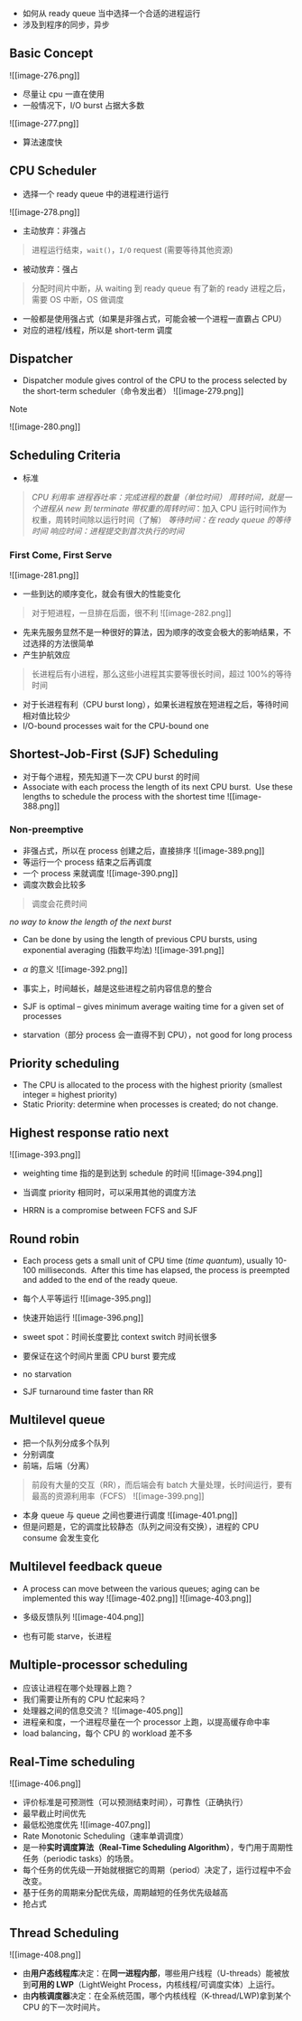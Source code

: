 * 如何从 ready queue 当中选择一个合适的进程运行
* 涉及到程序的同步，异步

## Basic Concept
![[image-276.png]]
* 尽量让 cpu 一直在使用
* 一般情况下，I/O burst 占据大多数

![[image-277.png]]
* 算法速度快

## CPU Scheduler
* 选择一个 ready queue 中的进程进行运行

![[image-278.png]]
* 主动放弃：非强占
> 进程运行结束，`wait()`，`I/O` request (需要等待其他资源)
* 被动放弃：强占
> 分配时间片中断，从 waiting 到 ready queue 有了新的 ready 进程之后，需要 OS 中断，OS 做调度
* 一般都是使用强占式（如果是非强占式，可能会被一个进程一直霸占 CPU）
* 对应的进程/线程，所以是 short-term 调度

## Dispatcher
* Dispatcher module gives control of the CPU to the process selected by the short-term scheduler（命令发出者）
![[image-279.png]]
> [!note]
> ![[image-280.png]]

## Scheduling Criteria
* 标准
> *CPU 利用率*
> *进程吞吐率：完成进程的数量（单位时间）*
> *周转时间，就是一个进程从 new 到 terminate*
> *带权重的周转时间*：加入 CPU 运行时间作为权重，周转时间除以运行时间（了解）
> *等待时间：在 ready queue 的等待时间*
> *响应时间：进程提交到首次执行的时间*



### First Come, First Serve
![[image-281.png]]
* 一些到达的顺序变化，就会有很大的性能变化
> 对于短进程，一旦排在后面，很不利
![[image-282.png]]

* 先来先服务显然不是一种很好的算法，因为顺序的改变会极大的影响结果，不过选择的方法很简单
* 产生护航效应
> 长进程后有小进程，那么这些小进程其实要等很长时间，超过 100%的等待时间
* 对于长进程有利（CPU burst long），如果长进程放在短进程之后，等待时间相对值比较少
* I/O-bound processes wait for the CPU-bound one


## Shortest-Job-First (SJF) Scheduling
* 对于每个进程，预先知道下一次 CPU burst 的时间
* Associate with each process the length of its next CPU burst.  Use these lengths to schedule the process with the shortest time
![[image-388.png]]

### Non-preemptive
* 非强占式，所以在 process 创建之后，直接排序
![[image-389.png]]
* 等运行一个 process 结束之后再调度
* 一个 process 来就调度
![[image-390.png]]
* 调度次数会比较多
> 调度会花费时间


*no way to know the length of the next burst*
* Can be done by using the length of previous CPU bursts, using exponential averaging (指数平均法)
![[image-391.png]]
* $\alpha$ 的意义
![[image-392.png]]
* 事实上，时间越长，越是这些进程之前内容信息的整合

* SJF is optimal – gives minimum average waiting time for a given set of processes

* starvation（部分 process 会一直得不到 CPU），not good for long process

## Priority scheduling
* The CPU is allocated to the process with the highest priority (smallest integer ≡ highest priority)
* Static Priority: determine when processes is created; do not change.

## Highest response ratio next
![[image-393.png]]
* weighting time 指的是到达到 schedule 的时间
![[image-394.png]]
* 当调度 priority 相同时，可以采用其他的调度方法

* HRRN is a compromise between FCFS and SJF


## Round robin
* Each process gets a small unit of CPU time (_time quantum_), usually 10-100 milliseconds.  After this time has elapsed, the process is preempted and added to the end of the ready queue.
* 每个人平等运行
![[image-395.png]]
* 快速开始运行
![[image-396.png]]

* sweet spot：时间长度要比 context switch 时间长很多
* 要保证在这个时间片里面 CPU burst 要完成
* no starvation
* SJF turnaround time faster than RR

## Multilevel queue
* 把一个队列分成多个队列
* 分别调度
* 前端，后端（分离）
> 前段有大量的交互（RR），而后端会有 batch 大量处理，长时间运行，要有最高的资源利用率（FCFS）
![[image-399.png]]
* 本身 queue 与 queue 之间也要进行调度
![[image-401.png]]
* 但是问题是，它的调度比较静态（队列之间没有交换），进程的 CPU consume 会发生变化

## Multilevel feedback queue
* A process can move between the various queues; aging can be implemented this way
![[image-402.png]]
![[image-403.png]]
* 多级反馈队列
![[image-404.png]]

* 也有可能 starve，长进程

## Multiple-processor scheduling
* 应该让进程在哪个处理器上跑？
* 我们需要让所有的 CPU 忙起来吗？
* 处理器之间的信息交流？
![[image-405.png]]
* 进程亲和度，一个进程尽量在一个 processor 上跑，以提高缓存命中率
* load balancing，每个 CPU 的 workload 差不多

## Real-Time scheduling
![[image-406.png]]
* 评价标准是可预测性（可以预测结束时间），可靠性（正确执行）
* 最早截止时间优先
* 最低松弛度优先
![[image-407.png]]
* Rate Monotonic Scheduling（速率单调调度）
* 是一种**实时调度算法（Real-Time Scheduling Algorithm）**，专门用于周期性任务（periodic tasks）的场景。
* 每个任务的优先级一开始就根据它的周期（period）决定了，运行过程中不会改变。
* 基于任务的周期来分配优先级，周期越短的任务优先级越高
* 抢占式


## Thread Scheduling
![[image-408.png]]
* 由**用户态线程库**决定：在**同一进程内部**，哪些用户线程（U-threads）能被放到**可用的 LWP**（LightWeight Process，内核线程/可调度实体）上运行。
* 由**内核调度器**决定：在全系统范围，哪个内核线程（K-thread/LWP)拿到某个 CPU 的下一次时间片。


